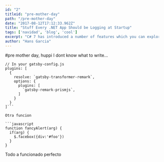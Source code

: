 ```yaml
---
id: "2"
titleid: "pre-mother-day"
path: "/pre-mother-day"
date: "2017-08-12T17:12:33.962Z"
title: "Stuff Every .NET App Should be Logging at Startup"
tags: ['navidad', 'blog', 'cool']
excerpt: "C# 7 has introduced a number of features which you can explore HERE; In this article we are going to take a look at Local Functions"
author: "Hans Garcia"
---
```


#pre mother day, huppi
I dont know what to write... 

```javascript{1,4-6}
// In your gatsby-config.js
plugins: [
  {
    resolve: `gatsby-transformer-remark`,
    options: {
      plugins: [
        `gatsby-remark-prismjs`,
      ]
    }
  }
]```

Otra funcion

```javascript
function fancyAlert(arg) {
  if(arg) {
    $.facebox({div:'#foo'})
  }
}
```

Todo a funcionado perfecto